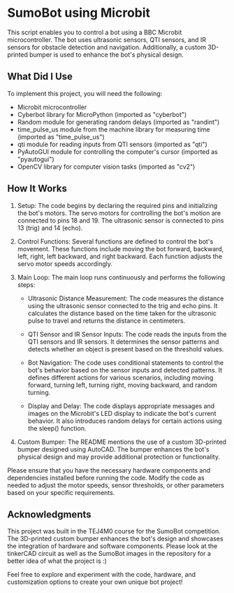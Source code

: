 # SumoBot using Microbit

This script enables you to control a bot using a BBC Microbit microcontroller. The bot uses ultrasonic sensors, QTI sensors, and IR sensors for obstacle detection and navigation. Additionally, a custom 3D-printed bumper is used to enhance the bot's physical design.

## What Did I Use

To implement this project, you will need the following:

- Microbit microcontroller
- Cyberbot library for MicroPython (imported as "cyberbot")
- Random module for generating random delays (imported as "randint")
- time_pulse_us module from the machine library for measuring time (imported as "time_pulse_us")
- qti module for reading inputs from QTI sensors (imported as "qti")
- PyAutoGUI module for controlling the computer's cursor (imported as "pyautogui")
- OpenCV library for computer vision tasks (imported as "cv2")

## How It Works

1. Setup: The code begins by declaring the required pins and initializing the bot's motors. The servo motors for controlling the bot's motion are connected to pins 18 and 19. The ultrasonic sensor is connected to pins 13 (trig) and 14 (echo).

2. Control Functions: Several functions are defined to control the bot's movement. These functions include moving the bot forward, backward, left, right, left backward, and right backward. Each function adjusts the servo motor speeds accordingly.

3. Main Loop: The main loop runs continuously and performs the following steps:

   - Ultrasonic Distance Measurement: The code measures the distance using the ultrasonic sensor connected to the trig and echo pins. It calculates the distance based on the time taken for the ultrasonic pulse to travel and returns the distance in centimeters.

   - QTI Sensor and IR Sensor Inputs: The code reads the inputs from the QTI sensors and IR sensors. It determines the sensor patterns and detects whether an object is present based on the threshold values.

   - Bot Navigation: The code uses conditional statements to control the bot's behavior based on the sensor inputs and detected patterns. It defines different actions for various scenarios, including moving forward, turning left, turning right, moving backward, and random turning.

   - Display and Delay: The code displays appropriate messages and images on the Microbit's LED display to indicate the bot's current behavior. It also introduces random delays for certain actions using the sleep() function.

4. Custom Bumper: The README mentions the use of a custom 3D-printed bumper designed using AutoCAD. The bumper enhances the bot's physical design and may provide additional protection or functionality.

Please ensure that you have the necessary hardware components and dependencies installed before running the code. Modify the code as needed to adjust the motor speeds, sensor thresholds, or other parameters based on your specific requirements.

## Acknowledgments

This project was built in the TEJ4M0 course for the SumoBot competition. The 3D-printed custom bumper enhances the bot's design and showcases the integration of hardware and software components. Please look at the tinkerCAD circuit as well as the SumoBot images in the repository for a better idea of what the project is :)

Feel free to explore and experiment with the code, hardware, and customization options to create your own unique bot project!

